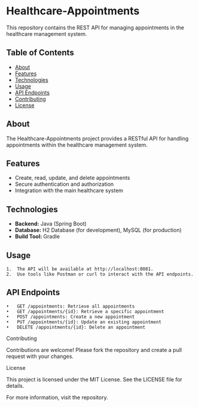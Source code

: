 # Healthcare-Appointments

This repository contains the REST API for managing appointments in the healthcare management system.

## Table of Contents
- [About](#about)
- [Features](#features)
- [Technologies](#technologies)
- [Usage](#usage)
- [API Endpoints](#api-endpoints)
- [Contributing](#contributing)
- [License](#license)

## About
The Healthcare-Appointments project provides a RESTful API for handling appointments within the healthcare management system.

## Features
- Create, read, update, and delete appointments
- Secure authentication and authorization
- Integration with the main healthcare system

## Technologies
- **Backend:** Java (Spring Boot)
- **Database:** H2 Database (for development), MySQL (for production)
- **Build Tool:** Gradle

## Usage

	1.	The API will be available at http://localhost:8081.
	2.	Use tools like Postman or curl to interact with the API endpoints.

## API Endpoints

	•	GET /appointments: Retrieve all appointments
	•	GET /appointments/{id}: Retrieve a specific appointment
	•	POST /appointments: Create a new appointment
	•	PUT /appointments/{id}: Update an existing appointment
	•	DELETE /appointments/{id}: Delete an appointment

Contributing

Contributions are welcome! Please fork the repository and create a pull request with your changes.

License

This project is licensed under the MIT License. See the LICENSE file for details.

For more information, visit the repository.
